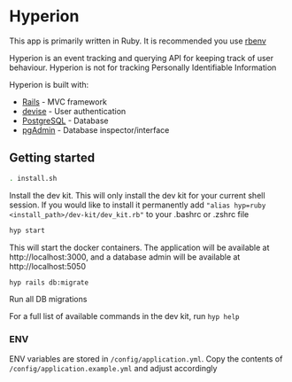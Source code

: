 # Hyperion

This app is primarily written in Ruby. It is recommended you use [rbenv](https://github.com/rbenv/rbenv)

Hyperion is an event tracking and querying API for keeping track of user behaviour. Hyperion is not for tracking Personally Identifiable Information

Hyperion is built with:
* [Rails](https://rubyonrails.org/) - MVC framework
* [devise](https://github.com/heartcombo/devise) - User authentication
* [PostgreSQL](https://www.postgresql.org/) - Database
* [pgAdmin](https://www.pgadmin.org/) - Database inspector/interface

## Getting started

```bash
. install.sh
```

Install the dev kit. This will only install the dev kit for your current shell session. If you would like to install it permanently add `"alias hyp=ruby <install_path>/dev-kit/dev_kit.rb"` to your .bashrc or .zshrc file

```bash
hyp start
```

This will start the docker containers. The application will be available at http://localhost:3000, and a database admin will be available at http://localhost:5050

```bash
hyp rails db:migrate
```
Run all DB migrations

For a full list of available commands in the dev kit, run `hyp help`

### ENV

ENV variables are stored in `/config/application.yml`. Copy the contents of `/config/application.example.yml` and adjust accordingly